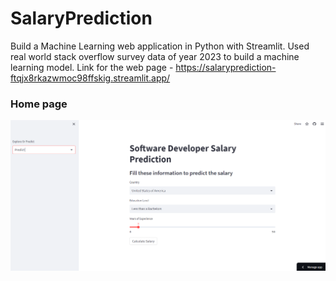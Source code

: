 # SalaryPrediction

Build a Machine Learning web application in Python with Streamlit. Used real world stack overflow survey data of year 2023 to build a machine learning model. Link for the web page - https://salaryprediction-ftqjx8rkazwmoc98ffskig.streamlit.app/

### Home page 
![App Screenshot](Screenshot.png)
